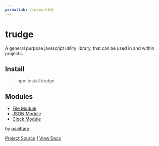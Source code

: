 ```yaml
---
permalink: /index.html
---
```


# trudge
A general purpose javascript utility library, that can be used in and within projects.

## Install
> npm install trudge

## Modules 

* [File Module](/file)
* [JSON Module](/json)
* [Clock Module](/clock)

by [pavittarx](https://github.com/pavittarx)

[Project Source](https://github.com/pavittarx/trudge) | [View Docs](https://pavittarx.github.io/trudge)